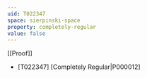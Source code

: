 ```yaml
---
uid: T022347
space: sierpinski-space
property: completely-regular
value: false
---
```

[[Proof]]

* [T022347] [Completely Regular|P000012]

